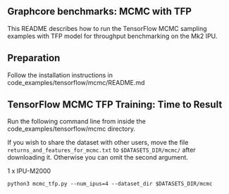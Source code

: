 ## Graphcore benchmarks: MCMC with TFP

This README describes how to run the TensorFlow MCMC sampling examples with TFP model for throughput benchmarking on the Mk2 IPU.

## Preparation

Follow the installation instructions in code_examples/tensorflow/mcmc/README.md

## TensorFlow MCMC TFP Training: Time to Result

Run the following command line from inside the code_examples/tensorflow/mcmc directory.

If you wish to share the dataset with other users, move the file
`returns_and_features_for_mcmc.txt` to `$DATASETS_DIR/mcmc/` after downloading it.
Otherwise you can omit the second argument.

1 x IPU-M2000

```
python3 mcmc_tfp.py --num_ipus=4 --dataset_dir $DATASETS_DIR/mcmc
```
